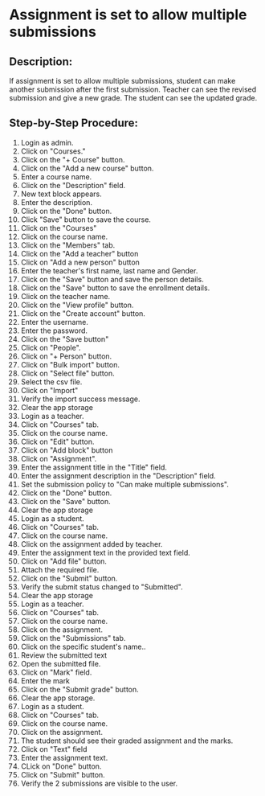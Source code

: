 # Assignment is set to allow multiple submissions

## Description:

If assignment is set to allow multiple submissions, student can make another submission after the first submission. Teacher can see the revised submission and give a new grade. The student can see the updated grade.
  
  ## Step-by-Step Procedure:

1. Login as admin.
2. Click on "Courses."
3. Click on the "+ Course" button.
4. Click on the "Add a new course" button.
5. Enter a course name.
6. Click on the "Description" field.
7. New text block appears.
8. Enter the description.
9. Click on the "Done" button.
10. Click "Save" button to save the course.
11. Click on the "Courses"
12. Click on the course name.
13. Click on the "Members" tab.
14. Click on the "Add a teacher" button
15. Click on "Add a new person" button
16. Enter the teacher's first name, last name and Gender.
17. Click on the "Save" button and save the person details.
18. Click on the "Save" button to save the enrollment details.
19. Click on the teacher name.
20. Click on the "View profile" button.
21. Click on the "Create account" button.
22. Enter the username.
23. Enter the password.
24. Click on the "Save button"
25. Click on "People".
26. Click on "+ Person" button.
27. Click on "Bulk import" button.
28. Click on "Select file" button.
29. Select the csv file.
30. Click on "Import"
31. Verify the import success message.
32. Clear the app storage
33. Login as a teacher.
34. Click on "Courses" tab.
35. Click on the course name.
36. Click on "Edit" button.
37. Click on "Add block" button
38. Click on "Assignment".
39. Enter the assignment title in the "Title" field.
40. Enter the assignment description in the "Description" field.
41. Set the submission policy to "Can make multiple submissions".
42. Click on the "Done" button.
43. Click on the "Save" button.
44. Clear the app storage
45. Login as a student.
46. Click on "Courses" tab.
47. Click on the course name.
48. Click on the assignment added by teacher.
49. Enter the assignment text in the provided text field.
50. Click on "Add file" button.
51. Attach the required file.
52. Click on the "Submit" button.
53. Verify the submit status changed to "Submitted".
54. Clear the app storage
55. Login as a teacher.
56. Click on "Courses" tab.
57. Click on the course name.
58. Click on the assignment.
59. Click on the "Submissions" tab.
60. Click on the specific student's name..
61. Review the submitted text
62. Open the submitted file.
63. Click on "Mark" field.
64. Enter the mark
65. Click on the "Submit grade" button.
66. Clear the app storage.
67. Login as a student.
68. Click on "Courses" tab.
69. Click on the course name.
70. Click on the assignment.
71. The student should see their graded assignment and the marks. 
72. Click on "Text" field 
73. Enter the assignment text. 
74. CLick on "Done" button. 
75. Click on "Submit" button. 
76. Verify the 2 submissions are visible to the user.